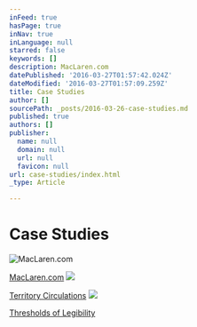 ```yaml
---
inFeed: true
hasPage: true
inNav: true
inLanguage: null
starred: false
keywords: []
description: MacLaren.com
datePublished: '2016-03-27T01:57:42.024Z'
dateModified: '2016-03-27T01:57:09.259Z'
title: Case Studies
author: []
sourcePath: _posts/2016-03-26-case-studies.md
published: true
authors: []
publisher:
  name: null
  domain: null
  url: null
  favicon: null
url: case-studies/index.html
_type: Article

---
```

# Case Studies
![MacLaren.com](https://the-grid-user-content.s3-us-west-2.amazonaws.com/461312d7-4b23-4299-8cda-2113aa96cf50.png)

[MacLaren.com][0]
![](https://the-grid-user-content.s3-us-west-2.amazonaws.com/92e0b1c4-b11f-4e8f-b4fd-76b8f10ea5ef.jpg)

[Territory Circulations][1]
![](https://the-grid-user-content.s3-us-west-2.amazonaws.com/36dfd8bd-7316-4d69-b4d5-94f403278cc8.jpg)

[Thresholds of Legibility][2]

[0]: http://justinscherer.xyz/case-study-maclarencom/
[1]: http://justinscherer.xyz/case-study-territory-circulations-no-1-you-had-me-at-hell/
[2]: http://justinscherer.xyz/case-study-thresholds-of-legibility/